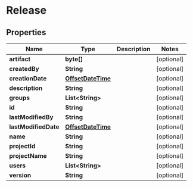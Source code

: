 
# Release

## Properties
Name | Type | Description | Notes
------------ | ------------- | ------------- | -------------
**artifact** | **byte[]** |  |  [optional]
**createdBy** | **String** |  |  [optional]
**creationDate** | [**OffsetDateTime**](OffsetDateTime.md) |  |  [optional]
**description** | **String** |  |  [optional]
**groups** | **List&lt;String&gt;** |  |  [optional]
**id** | **String** |  |  [optional]
**lastModifiedBy** | **String** |  |  [optional]
**lastModifiedDate** | [**OffsetDateTime**](OffsetDateTime.md) |  |  [optional]
**name** | **String** |  |  [optional]
**projectId** | **String** |  |  [optional]
**projectName** | **String** |  |  [optional]
**users** | **List&lt;String&gt;** |  |  [optional]
**version** | **String** |  |  [optional]




